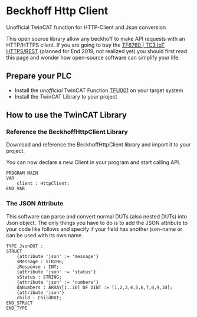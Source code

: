 Beckhoff Http Client
======
Unofficial TwinCAT function for HTTP-Client and Json conversion

This open source library allow any beckhoff to make API requests with an HTTP/HTTPS client.
If you are going to buy the [TF6760 | TC3 IoT HTTPS/REST](https://www.beckhoff.com.ph/default.asp?twincat/tf6760.htm) (planned for End 2019, not realized yet) you should first read this page and wonder how open-source software can simplify your life.

## Prepare your PLC

- Install the _unofficial_ TwinCAT Function [TFU001](https://github.com/fbarresi/BeckhoffHttpClient/releases) on your target system
- Install the TwinCAT Library to your project

## How to use the TwinCAT Library

### Reference the BeckhoffHttpClient Library

Download and reference the BeckhoffHttpClient library and import it to your project.

You can now declare a new Client in your program and start calling API.

```
PROGRAM MAIN
VAR
	client : HttpClient;
END_VAR
```

### The JSON Attribute
This software can parse and convert normal DUTs (also nested DUTs) into Json object.
The only things you have to do is to add the JSON attribute to your code like follows and specify if your field has another json-name or can be used with its own name.

```
TYPE JsonDUT :
STRUCT
	{attribute 'json' := 'message'}
	sMessage : STRING;
	iResponse : INT;
	{attribute 'json' := 'status'}
	sStatus : STRING;
	{attribute 'json' := 'numbers'}
	daNumbers : ARRAY[1..10] OF DINT := [1,2,3,4,5,6,7,8,9,10];
	{attribute 'json'}
	child : ChildDUT;
END_STRUCT
END_TYPE
```
